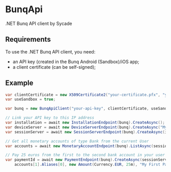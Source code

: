 # BunqApi
.NET Bunq API client by Sycade

## Requirements
To use the .NET Bunq API client, you need:
- an API key (created in the Bunq Android (Sandbox)/iOS app;
- a client certificate (can be self-signed);

## Example

```csharp
var clientCertificate = new X509Certificate2("your-certificate.pfx", "your-pvk-password");
var useSandbox = true;

var bunq = new BunqApiClient("your-api-key", clientCertificate, useSandbox);

// Link your API key to this IP address
var installation = await new InstallationEndpoint(bunq).CreateAsync();
var deviceServer = await new DeviceServerEndpoint(bunq).CreateAsync("My First DeviceServer", installation.Token);
var sessionServer = await new SessionServerEndpoint(bunq).CreateAsync(installation.Token);

// Get all monetary accounts of type Bank from the current User
var accounts = await new MonetaryAccountEndpoint(bunq).ListAsync(sessionServer.User, sessionServer.Token);

// Pay 25 euros from the first to the second bank account in your user account
var paymentId = await new PaymentEndpoint(bunq).CreateAsync(sessionServer.User, accounts[0].Id,
    accounts[1].Aliases[0], new Amount(Currency.EUR, 25m), "My First Payment", sessionServer.Token);
```
